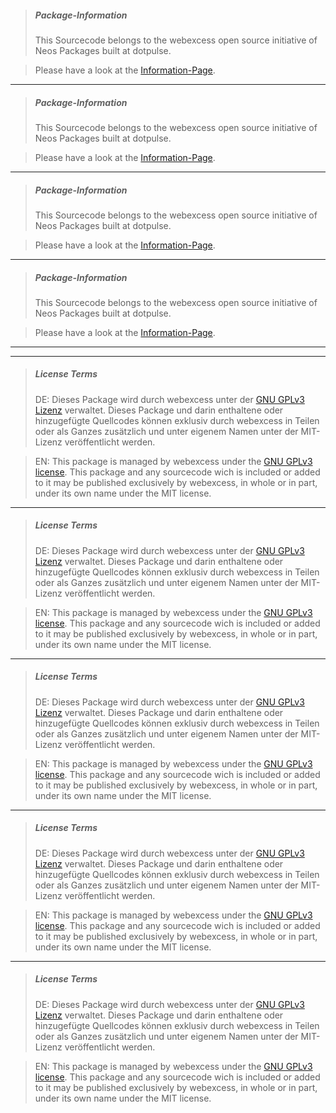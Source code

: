 > ##### Package-Information
> This Sourcecode belongs to the webexcess open source initiative of Neos Packages built at dotpulse.

> Please have a look at the [Information-Page](https://webexcess.github.io/open-source-initiative/).
* * *

> ##### Package-Information
> This Sourcecode belongs to the webexcess open source initiative of Neos Packages built at dotpulse.

> Please have a look at the [Information-Page](https://webexcess.github.io/open-source-initiative/).
* * *

> ##### Package-Information
> This Sourcecode belongs to the webexcess open source initiative of Neos Packages built at dotpulse.

> Please have a look at the [Information-Page](https://webexcess.github.io/open-source-initiative/).
* * *

> ##### Package-Information
> This Sourcecode belongs to the webexcess open source initiative of Neos Packages built at dotpulse.

> Please have a look at the [Information-Page](https://webexcess.github.io/open-source-initiative/).
* * *

* * *
> ##### License Terms
> DE: Dieses Package wird durch webexcess unter der [GNU GPLv3 Lizenz](https://choosealicense.com/licenses/gpl-3.0/) verwaltet. Dieses Package und darin enthaltene oder hinzugefügte Quellcodes können exklusiv durch webexcess in Teilen oder als Ganzes zusätzlich und unter eigenem Namen unter der MIT-Lizenz veröffentlicht werden.

> EN: This package is managed by webexcess under the [GNU GPLv3 license](https://choosealicense.com/licenses/gpl-3.0/). This package and any sourcecode wich is included or added to it may be published exclusively by webexcess, in whole or in part, under its own name under the MIT license.

* * *
> ##### License Terms
> DE: Dieses Package wird durch webexcess unter der [GNU GPLv3 Lizenz](https://choosealicense.com/licenses/gpl-3.0/) verwaltet. Dieses Package und darin enthaltene oder hinzugefügte Quellcodes können exklusiv durch webexcess in Teilen oder als Ganzes zusätzlich und unter eigenem Namen unter der MIT-Lizenz veröffentlicht werden.

> EN: This package is managed by webexcess under the [GNU GPLv3 license](https://choosealicense.com/licenses/gpl-3.0/). This package and any sourcecode wich is included or added to it may be published exclusively by webexcess, in whole or in part, under its own name under the MIT license.

* * *
> ##### License Terms
> DE: Dieses Package wird durch webexcess unter der [GNU GPLv3 Lizenz](https://choosealicense.com/licenses/gpl-3.0/) verwaltet. Dieses Package und darin enthaltene oder hinzugefügte Quellcodes können exklusiv durch webexcess in Teilen oder als Ganzes zusätzlich und unter eigenem Namen unter der MIT-Lizenz veröffentlicht werden.

> EN: This package is managed by webexcess under the [GNU GPLv3 license](https://choosealicense.com/licenses/gpl-3.0/). This package and any sourcecode wich is included or added to it may be published exclusively by webexcess, in whole or in part, under its own name under the MIT license.

* * *
> ##### License Terms
> DE: Dieses Package wird durch webexcess unter der [GNU GPLv3 Lizenz](https://choosealicense.com/licenses/gpl-3.0/) verwaltet. Dieses Package und darin enthaltene oder hinzugefügte Quellcodes können exklusiv durch webexcess in Teilen oder als Ganzes zusätzlich und unter eigenem Namen unter der MIT-Lizenz veröffentlicht werden.

> EN: This package is managed by webexcess under the [GNU GPLv3 license](https://choosealicense.com/licenses/gpl-3.0/). This package and any sourcecode wich is included or added to it may be published exclusively by webexcess, in whole or in part, under its own name under the MIT license.

* * *
> ##### License Terms
> DE: Dieses Package wird durch webexcess unter der [GNU GPLv3 Lizenz](https://choosealicense.com/licenses/gpl-3.0/) verwaltet. Dieses Package und darin enthaltene oder hinzugefügte Quellcodes können exklusiv durch webexcess in Teilen oder als Ganzes zusätzlich und unter eigenem Namen unter der MIT-Lizenz veröffentlicht werden.

> EN: This package is managed by webexcess under the [GNU GPLv3 license](https://choosealicense.com/licenses/gpl-3.0/). This package and any sourcecode wich is included or added to it may be published exclusively by webexcess, in whole or in part, under its own name under the MIT license.

